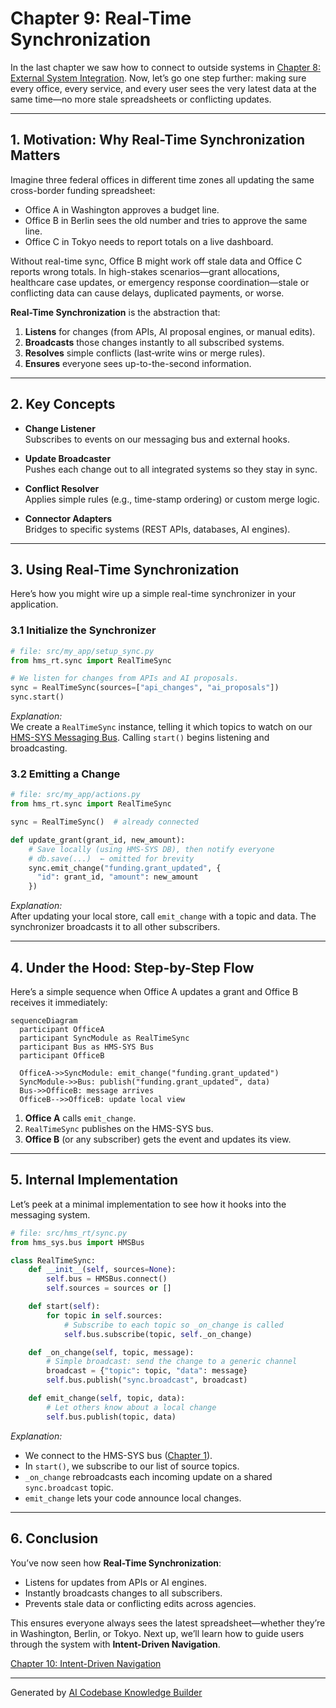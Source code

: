 # Chapter 9: Real-Time Synchronization

In the last chapter we saw how to connect to outside systems in [Chapter 8: External System Integration](08_external_system_integration_.md). Now, let’s go one step further: making sure every office, every service, and every user sees the very latest data at the same time—no more stale spreadsheets or conflicting updates.

---

## 1. Motivation: Why Real-Time Synchronization Matters

Imagine three federal offices in different time zones all updating the same cross-border funding spreadsheet:

- Office A in Washington approves a budget line.  
- Office B in Berlin sees the old number and tries to approve the same line.  
- Office C in Tokyo needs to report totals on a live dashboard.

Without real-time sync, Office B might work off stale data and Office C reports wrong totals. In high-stakes scenarios—grant allocations, healthcare case updates, or emergency response coordination—stale or conflicting data can cause delays, duplicated payments, or worse.

**Real-Time Synchronization** is the abstraction that:

1. **Listens** for changes (from APIs, AI proposal engines, or manual edits).  
2. **Broadcasts** those changes instantly to all subscribed systems.  
3. **Resolves** simple conflicts (last‐write wins or merge rules).  
4. **Ensures** everyone sees up-to-the-second information.

---

## 2. Key Concepts

- **Change Listener**  
  Subscribes to events on our messaging bus and external hooks.

- **Update Broadcaster**  
  Pushes each change out to all integrated systems so they stay in sync.

- **Conflict Resolver**  
  Applies simple rules (e.g., time-stamp ordering) or custom merge logic.

- **Connector Adapters**  
  Bridges to specific systems (REST APIs, databases, AI engines).

---

## 3. Using Real-Time Synchronization

Here’s how you might wire up a simple real-time synchronizer in your application.

### 3.1 Initialize the Synchronizer

```python
# file: src/my_app/setup_sync.py
from hms_rt.sync import RealTimeSync

# We listen for changes from APIs and AI proposals.
sync = RealTimeSync(sources=["api_changes", "ai_proposals"])
sync.start()
```

*Explanation:*  
We create a `RealTimeSync` instance, telling it which topics to watch on our [HMS-SYS Messaging Bus](01_core_system_platform__hms_sys__.md). Calling `start()` begins listening and broadcasting.

### 3.2 Emitting a Change

```python
# file: src/my_app/actions.py
from hms_rt.sync import RealTimeSync

sync = RealTimeSync()  # already connected

def update_grant(grant_id, new_amount):
    # Save locally (using HMS-SYS DB), then notify everyone
    # db.save(...)  ← omitted for brevity
    sync.emit_change("funding.grant_updated", {
      "id": grant_id, "amount": new_amount
    })
```

*Explanation:*  
After updating your local store, call `emit_change` with a topic and data. The synchronizer broadcasts it to all other subscribers.

---

## 4. Under the Hood: Step-by-Step Flow

Here’s a simple sequence when Office A updates a grant and Office B receives it immediately:

```mermaid
sequenceDiagram
  participant OfficeA
  participant SyncModule as RealTimeSync
  participant Bus as HMS-SYS Bus
  participant OfficeB

  OfficeA->>SyncModule: emit_change("funding.grant_updated")
  SyncModule->>Bus: publish("funding.grant_updated", data)
  Bus->>OfficeB: message arrives
  OfficeB-->>OfficeB: update local view
```

1. **Office A** calls `emit_change`.  
2. `RealTimeSync` publishes on the HMS-SYS bus.  
3. **Office B** (or any subscriber) gets the event and updates its view.

---

## 5. Internal Implementation

Let’s peek at a minimal implementation to see how it hooks into the messaging system.

```python
# file: src/hms_rt/sync.py
from hms_sys.bus import HMSBus

class RealTimeSync:
    def __init__(self, sources=None):
        self.bus = HMSBus.connect()
        self.sources = sources or []

    def start(self):
        for topic in self.sources:
            # Subscribe to each topic so _on_change is called
            self.bus.subscribe(topic, self._on_change)

    def _on_change(self, topic, message):
        # Simple broadcast: send the change to a generic channel
        broadcast = {"topic": topic, "data": message}
        self.bus.publish("sync.broadcast", broadcast)

    def emit_change(self, topic, data):
        # Let others know about a local change
        self.bus.publish(topic, data)
```

*Explanation:*  
- We connect to the HMS-SYS bus ([Chapter 1](01_core_system_platform__hms_sys__.md)).  
- In `start()`, we subscribe to our list of source topics.  
- `_on_change` rebroadcasts each incoming update on a shared `sync.broadcast` topic.  
- `emit_change` lets your code announce local changes.

---

## 6. Conclusion

You’ve now seen how **Real-Time Synchronization**:

- Listens for updates from APIs or AI engines.  
- Instantly broadcasts changes to all subscribers.  
- Prevents stale data or conflicting edits across agencies.

This ensures everyone always sees the latest spreadsheet—whether they’re in Washington, Berlin, or Tokyo. Next up, we’ll learn how to guide users through the system with **Intent-Driven Navigation**.

[Chapter 10: Intent-Driven Navigation](10_intent_driven_navigation_.md)

---

Generated by [AI Codebase Knowledge Builder](https://github.com/The-Pocket/Tutorial-Codebase-Knowledge)